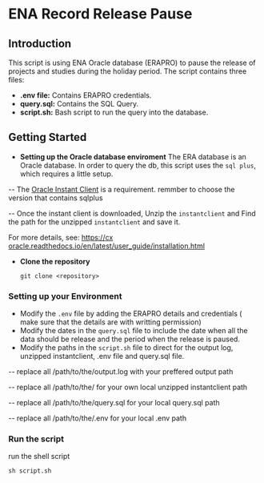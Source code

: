 # ENA Record Release Pause

## Introduction

This script is using ENA Oracle database (ERAPRO) to pause the release of projects and studies during the holiday period. 
The script contains three files: 
-  **.env file:** Contains ERAPRO credentials.
-  **query.sql:** Contains the SQL Query.
-  **script.sh:** Bash script to run the query into the database.

## Getting Started

- **Setting up the Oracle database enviroment**
The ERA database is an Oracle database. In order to query the db, this script uses the `sql plus`, which requires a little setup.
 
 -- The [Oracle Instant Client](https://www.oracle.com/database/technologies/instant-client.html) is a requirement. remmber to choose the version that contains sqlplus
 
 -- Once the instant client is downloaded, Unzip the `instantclient` and Find the path for the unzipped `instantclient`  and save it.
    
For more details, see: [https://cx oracle.readthedocs.io/en/latest/user_guide/installation.html](https://cxoracle.readthedocs.io/en/latest/user_guide/installation.html)

- **Clone the repository**
	```
	git clone <repository>
	```
	
### Setting up your Environment
- Modify the `.env` file by adding the ERAPRO details and credentials ( make sure that the details are with writting permission)
- Modify the dates in the `query.sql` file to include the date when all the data should be release and the period when the release is paused. 
- Modify the paths in the `script.sh` file to direct for the output log, unzipped instantclient, .env file and query.sql file.

-- replace all /path/to/the/output.log with your preffered output path

-- replace all /path/to/the/<instantclient-version> for your own local unzipped instantclient path

-- replace all /path/to/the/query.sql for your local  query.sql path 

-- replace all /path/to/the/.env for your local .env path

### Run the script
run the shell script

`sh script.sh`